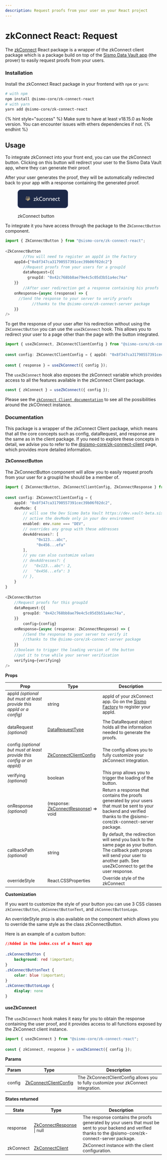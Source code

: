 ```yaml
---
description: Request proofs from your user on your React project
---
```


# zkConnect React: Request

The [zkConnect](https://docs.sismo.io/sismo-docs/what-is-sismo/zkconnect) React package is a wrapper of the zkConnect client package which is a package build on top of the [Sismo Data Vault app](https://docs.sismo.io/sismo-docs/technical-documentation/data-vault-app) (the prover) to easily request proofs from your users.

### Installation

Install the zkConnect React package in your frontend with `npm` or `yarn`:

```bash
# with npm
npm install @sismo-core/zk-connect-react
# with yarn
yarn add @sismo-core/zk-connect-react
```

{% hint style="success" %}
Make sure to have at least v18.15.0 as Node version. You can encounter issues with ethers dependencies if not.
{% endhint %}

## Usage

To integrate zkConnect into your front end, you can use the zkConnect button. Clicking on this button will redirect your user to the Sismo Data Vault app, where they can generate their proof.

After your user generates the proof, they will be automatically redirected back to your app with a response containing the generated proof.

<figure><img src="../../.gitbook/assets/zkConnect (1).png" alt=""><figcaption><p>zkConnect button</p></figcaption></figure>

To integrate it you have access through the package to the `ZkConnectButton` component.

```typescript
import { ZkConnectButton } from "@sismo-core/zk-connect-react";

<ZkConnectButton 
		//You will need to register an appId in the Factory
    appId={"0x8f347ca31790557391cec39b06f02dc2"}
		//Request proofs from your users for a groupId
		dataRequest={{
          groupId: "0x42c768bb8ae79e4c5c05d3b51a4ec74a"
    }}
		//After user redirection get a response containing his proofs 
    onResponse={async (response) => {
      //Send the response to your server to verify proofs
			//thanks to the @sismo-core/zk-connect-server package
    }}
/>
```

To get the response of your user after his redirection without using the `ZkConnectButton` you can use the `useZkConnect` hook. This allows you to redirect your user to a page other than the page with the button integrated.

```typescript
import { useZkConnect, ZkConnectClientConfig } from "@sismo-core/zk-connect-react";

const config: ZkConnectClientConfig = { appId: "0x8f347ca31790557391cec39b06f02dc2" };

const { response } = useZkConnect({ config });
```

The `useZkConnect` hook also exposes the zkConnect variable which provides access to all the features available in the zkConnect Client package.

```typescript
const { zkConnect } = useZkConnect({ config });
```

Please see the [`zkConnect Client documentation`](https://docs.sismo.io/sismo-docs/technical-documentation/zkconnect/zkconnect-client-request) to see all the possibilities around the zkCOnnect instance.

### Documentation

This package is a wrapper of the zkConnect Client package, which means that all the core concepts such as config, dataRequest, and response are the same as in the client package. If you need to explore these concepts in detail, we advise you to refer to the [@sismo-core/zk-connect-client](https://docs.sismo.io/sismo-docs/technical-documentation/zkconnect/zkconnect-client-request) page, which provides more detailed information.

#### ZkConnectButton

The ZkConnectButton component will allow you to easily request proofs from your user for a groupId he should be a member of.

```typescript
import { ZkConnectButton, ZkConnectClientConfig, ZkConnectResponse } from "@sismo-core/zk-connect-react";

const config: ZkConnectClientConfig = {
	appId: "0x8f347ca31790557391cec39b06f02dc2", 
	devMode: {
		// will use the Dev Sismo Data Vault https://dev.vault-beta.sismo.io
		// active the devMode only in your dev environment 
		enabled: env.name === "DEV", 
		// overrides any group with these addresses
		devAddresses?: [ 
		      "0x123...abc", 
		      "0x456...efa"
		],
		// you can also customize values
		// devAddresses?: {
		//   "0x123...abc": 2,
		//   "0x456...efa": 3
		// },
	}
}

<ZkConnectButton 
	//Request proofs for this groupId
	dataRequest:{{
		groupId: "0x42c768bb8ae79e4c5c05d3b51a4ec74a",
	}}
    	config={config}
	onResponse={async (response: ZkConnectResponse) => {
		//Send the response to your server to verify it
		//thanks to the @sismo-core/zk-connect-server package
	}}
	//boolean to trigger the loading version of the button
	//put it to true while your server verification
	verifying={verifying}
/>
```

**Props**

| Prop                                                                  | Type                                                                                                                                            | Description                                                                                                                                                                             |
| --------------------------------------------------------------------- | ----------------------------------------------------------------------------------------------------------------------------------------------- | --------------------------------------------------------------------------------------------------------------------------------------------------------------------------------------- |
| appId _(optional but must at least provide this appId or a config)_   | string                                                                                                                                          | appId of your zkConnect app. Go on the [Sismo Factory](https://factory.sismo.io/apps-explorer) to register your appId.                                                                  |
| dataRequest _(optional)_                                              | [DataRequestType](https://docs.sismo.io/sismo-docs/technical-documentation/zkconnect/zkconnect-client-request#datarequest)                      | The DataRequest object holds all the information needed to generate the proofs.                                                                                                         |
| config _(optional but must at least provide this config or an appId)_ | [ZkConnectClientConfig](https://docs.sismo.io/sismo-docs/technical-documentation/zkconnect/zkconnect-client-request#zkconnectclientconfig)      | The config allows you to fully customize your zkConnect integration.                                                                                                                    |
| verifying _(optional)_                                                | boolean                                                                                                                                         | This prop allows you to trigger the loading of the button.                                                                                                                              |
| onResponse _(optional)_                                               | (response: [ZkConnectResponse](https://docs.sismo.io/sismo-docs/technical-documentation/zkconnect/zkconnect-client-request#getresponse)) ⇒ void | Return a response that contains the proofs generated by your users that must be sent to your backend and verified thanks to the @sismo-core/zk-connect-server package.                  |
| callbackPath _(optional)_                                             | string                                                                                                                                          | By default, the redirection will send you back to the same page as your button. The callback path props will send your user to another path. See useZkConnect to get the user response. |
| overrideStyle                                                         | React.CSSProperties                                                                                                                             | Override style of the zkConnect                                                                                                                                                         |

**Customization**

If you want to customize the style of your button you can use 3 CSS classes `zkConnectButton`, `zkConnectButtonText`, and `zkConnectButtonLogo`.

An overrideStyle prop is also available on the component which allows you to override the same style as the class zkConnectButton.

Here is an example of a custom button:

```css
//Added in the index.css of a React app

.zkConnectButton {
	background: red !important;
}
.zkConnectButtonText {
	color: blue !important;
}
.zkConnectButtonLogo {
	display: none
}
```

#### useZkConnect

The `useZkConnect` hook makes it easy for you to obtain the response containing the user proof, and it provides access to all functions exposed by the ZkConnect client instance.

```typescript
import { useZkConnect } from "@sismo-core/zk-connect-react";

const { zkConnect, response } = useZkConnect({ config });
```

**Params**

| Param  | Type                                                                                                                                       | Description                                                                          |
| ------ | ------------------------------------------------------------------------------------------------------------------------------------------ | ------------------------------------------------------------------------------------ |
| config | [ZkConnectClientConfig](https://docs.sismo.io/sismo-docs/technical-documentation/zkconnect/zkconnect-client-request#zkconnectclientconfig) | The ZkConnectClientConfig allows you to fully customize your zkConnect integration.  |

**States returned**

| State     | Type                                                                                                                                 | Description                                                                                                                                                  |
| --------- | ------------------------------------------------------------------------------------------------------------------------------------ | ------------------------------------------------------------------------------------------------------------------------------------------------------------ |
| response  | [ZkConnectResponse](https://docs.sismo.io/sismo-docs/technical-documentation/zkconnect/zkconnect-client-request#getresponse) \| null | The response contains the proofs generated by your users that must be sent to your backend and verified thanks to the @sismo-core/zk-connect-server package. |
| zkConnect | [ZkConnectClient](https://docs.sismo.io/sismo-docs/technical-documentation/zkconnect/zkconnect-client-request)                       | ZkConnect instance with the client configuration.                                                                                                            |
